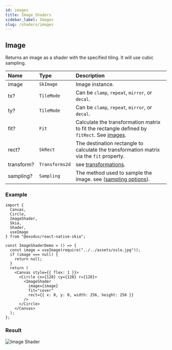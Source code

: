 ```yaml
---
id: images
title: Image Shaders
sidebar_label: Images
slug: /shaders/images
---
```


## Image

Returns an image as a shader with the specified tiling.
It will use cubic sampling.

| Name       | Type           |  Description                       |
|:-----------|:---------------|:-----------------------------------|
| image      | `SkImage`      | Image instance. |
| tx?        | `TileMode`     | Can be `clamp`, `repeat`, `mirror`, or `decal`. |
| ty?        | `TileMode`     | Can be `clamp`, `repeat`, `mirror`, or `decal`. |
| fit?       | `Fit`          | Calculate the transformation matrix to fit the rectangle defined by `fitRect`. See [images](/docs/images). |
| rect?      | `SkRect`       | The destination rectangle to calculate the transformation matrix via the `fit` property. |
| transform? | `Transforms2d` | see [transformations](/docs/group#transformations). |
| sampling? | `Sampling` | The method used to sample the image. see ([sampling options](/docs/images#sampling-options)). |

### Example
```tsx twoslash
import {
  Canvas,
  Circle,
  ImageShader,
  Skia,
  Shader,
  useImage
} from "@exodus/react-native-skia";

const ImageShaderDemo = () => {
  const image = useImage(require("../../assets/oslo.jpg"));
  if (image === null) {
    return null;
  }
  return (
    <Canvas style={{ flex: 1 }}>
      <Circle cx={128} cy={128} r={128}>
        <ImageShader
          image={image}
          fit="cover"
          rect={{ x: 0, y: 0, width: 256, height: 256 }}
        />
      </Circle>
    </Canvas>
  );
};
```
### Result
![Image Shader](assets/image.png)
